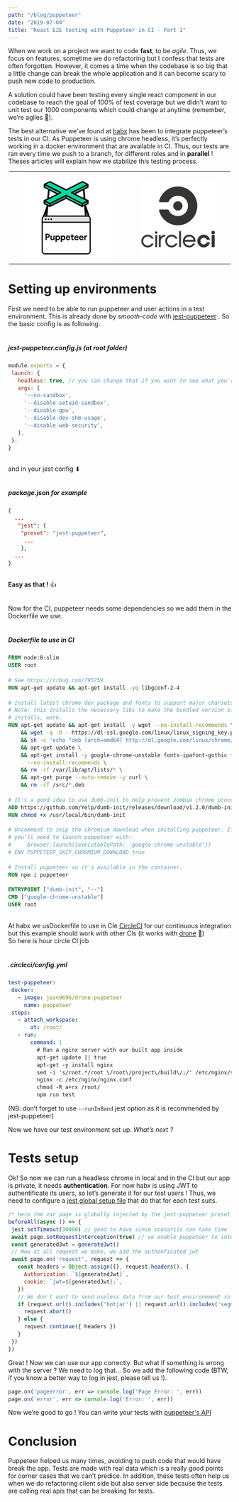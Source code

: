```yaml
---
path: "/blog/puppeteer"
date: "2019-07-04"
title: "React E2E testing with Puppeteer in CI - Part 1"
---
```


When we work on a project we want to code **fast**, to be *agile*. Thus, we focus on features, sometime we do refactoring but I confess that tests are often forgotten. However, it comes a time when the codebase is so big that a little change can break the whole application and it can become scary to push new code to production.

A solution could have been testing every single react component in our codebase to reach the goal of 100% of test coverage but we didn’t want to unit test our 1000 components which could change at anytime (remember, we’re agiles 🐇).

The best alternative we’ve found at [habx](https://www.habx.com) has been to integrate puppeteer’s tests in our CI. As Puppeteer is using chrome headless, it’s perfectly working in a docker environment that are available in CI. Thus, our tests are ran every time we push to a branch, for different roles and in **parallel** ! Theses articles will explain how we stabilize this testing process.


<table style="width: 500px;margin: 0 auto;">
   <tbody>
        <tr>
            <td style="padding: 0 32px">
                <img src="./puppeteer.jpg" alt="puppeteer"/>
            </td>
            <td style="padding: 0 32px">
                <img src="./circleci.jpg" alt="circleci"/>
            </td>
        </tr>
    </tbody>
</table>

# Setting up environments

First we need to be able to run puppeteer and user actions in a test environment. This is already done by *smooth-code* with [jest-puppeteer](https://github.com/smooth-code/jest-puppeteer) . So the basic config is as following.
<br/><br/>
##### jest-puppeteer.config.js (at root folder)
```js
module.exports = {
 launch: {
   headless: true, // you can change that if you want to see what you're doing
   args: [
     '--no-sandbox',
     '--disable-setuid-sandbox',
     '--disable-gpu',
     '--disable-dev-shm-usage',
     '--disable-web-security',
   ],
 },
}
```
<br/>and in your jest config ⬇
<br/><br/>
##### package.json for example
```json
{
  ...
   "jest": {
    "preset": "jest-puppeteer",
     ...
    },
  ...
}
```

<br/>**Easy as that !** 👍<br/><br/>

Now for the CI, puppeteer needs some dependencies so we add them in the Dockerfile we use.<br/><br/>

##### Dockerfile to use in CI
```dockerfile
FROM node:8-slim
USER root

# See https://crbug.com/795759
RUN apt-get update && apt-get install -yq libgconf-2-4

# Install latest chrome dev package and fonts to support major charsets (Chinese, Japanese, Arabic, Hebrew, Thai and a few others)
# Note: this installs the necessary libs to make the bundled version of Chromium that Puppeteer
# installs, work.
RUN apt-get update && apt-get install -y wget --no-install-recommends \
    && wget -q -O - https://dl-ssl.google.com/linux/linux_signing_key.pub | apt-key add - \
    && sh -c 'echo "deb [arch=amd64] http://dl.google.com/linux/chrome/deb/ stable main" >> /etc/apt/sources.list.d/google.list' \
    && apt-get update \
    && apt-get install -y google-chrome-unstable fonts-ipafont-gothic fonts-wqy-zenhei fonts-thai-tlwg fonts-kacst ttf-freefont \
      --no-install-recommends \
    && rm -rf /var/lib/apt/lists/* \
    && apt-get purge --auto-remove -y curl \
    && rm -rf /src/*.deb

# It's a good idea to use dumb-init to help prevent zombie chrome processes.
ADD https://github.com/Yelp/dumb-init/releases/download/v1.2.0/dumb-init_1.2.0_amd64 /usr/local/bin/dumb-init
RUN chmod +x /usr/local/bin/dumb-init

# Uncomment to skip the chromium download when installing puppeteer. If you do,
# you'll need to launch puppeteer with:
#     browser.launch({executablePath: 'google-chrome-unstable'})
# ENV PUPPETEER_SKIP_CHROMIUM_DOWNLOAD true

# Install puppeteer so it's available in the container.
RUN npm i puppeteer

ENTRYPOINT ["dumb-init", "--"]
CMD ["google-chrome-unstable"]
USER root
```
<br/>At habx we usDockerfile to use in CIe [CircleCI](https://circleci.com) for our continuous integration but this example should work with other CIs (it works with [drone](https://drone.io/) 🤖)
<br/>So here is hour circle CI job
<br/><br/>
##### .circleci/config.yml
```yaml
test-puppeteer:
 docker:
   - image: jean9696/drone-puppeteer
     name: puppeteer
 steps:
   - attach_workspace:
       at: /root/
   - run:
       command: |
         # Run a nginx server with our built app inside
         apt-get update || true
         apt-get -y install nginx
         sed -i 's/root.*/root \/root\/project\/build\/;/' /etc/nginx/sites-enabled/default
         nginx -c /etc/nginx/nginx.conf
         chmod -R a+rx /root/
         npm run test
 ```

(NB: don’t forget to use `--runInBand` jest option as it is recommended by jest-puppeteer)

Now we have our test environment set up. *What’s next ?*


# Tests setup

Ok! So now we can run a headless chrome in local and in the CI but our app is private, it needs **authentication**. For now habx is using JWT to authentificate its users, so let’s generate it for our test users ! Thus, we need to configure a [jest global setup file](https://jestjs.io/docs/en/configuration#globalsetup-string) that do that for each test suits.

```js
/* here the var page is globally injected by the jest-puppeteer preset to call puppeteer actions */
beforeAll(async () => {
 jest.setTimeout(30000) // good to have since scenariis can take time 
 await page.setRequestInterception(true) // we enable puppeteer to intercept network request
 const generatedJwt = generateJwt()
 // Now at all request we make, we add the authenficated jwt
 await page.on('request', request => { 
   const headers = Object.assign({}, request.headers(), {
     Authorization: `${generatedJwt}`,
     cookie: `jwt=${generatedJwt};`,
   })
   // We don't want to send useless data from our test environement so since we are here, we abort our request if it has nothing to do with our app, otherwise we send the request
   if (request.url().includes('hotjar') || request.url().includes('segment')) {
     request.abort()
   } else {
     request.continue({ headers })
   }
 })
})
```

Great ! Now we can use our app correctly. But what if something is wrong with the server ? We need to log that…
So we add the following code (BTW, if you know a better way to log in jest, please tell us !).

```js
page.on('pageerror', err => console.log('Page Error: ', err))
page.on('error', err => console.log('Error: ', err))
```

Now we’re good to go ! You can write your tests with [puppeteer's API](https://github.com/GoogleChrome/puppeteer/blob/v1.19.0/docs/api.md)

# Conclusion

Puppeteer helped us many times, avoiding to push code that would have break the app. Tests are made with real data which is a really good points for corner cases that we can’t predice. In addition, these tests often help us when we do refactoring client side but also server side because the tests are calling real apis that can be breaking for tests.
